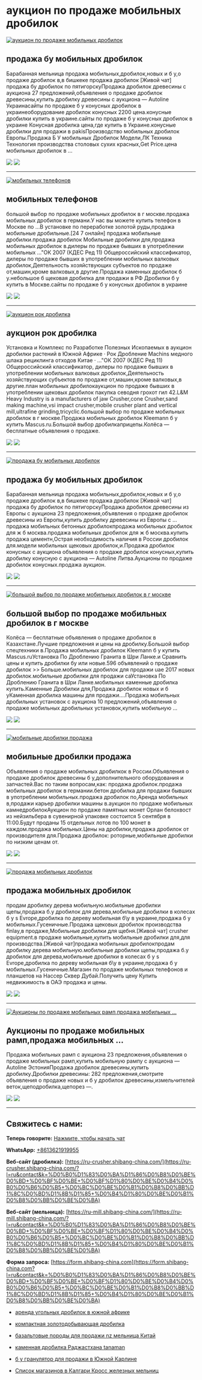 # аукцион по продаже мобильных дробилок

<a href="https://swt.shibang-china.com/?l=ru&img&k=%D0%B0%D1%83%D0%BA%D1%86%D0%B8%D0%BE%D0%BD+%D0%BF%D0%BE+%D0%BF%D1%80%D0%BE%D0%B4%D0%B0%D0%B6%D0%B5+%D0%BC%D0%BE%D0%B1%D0%B8%D0%BB%D1%8C%D0%BD%D1%8B%D1%85+%D0%B4%D1%80%D0%BE%D0%B1%D0%B8%D0%BB%D0%BE%D0%BA" target="_blank">![аукцион по продаже мобильных дробилок](http://static.shibang-china.com/all-800x300/1242.jpg)</a>

## продажа бу мобильных дробилок
Барабанная мельница продажа мобильных,дробилок,новых и б у,о продаже дробилок в,в бишкеке продажа дробилок [Живой чат] продажа бу дробилок по пятигорскуПродажа дробилок древесины с аукциона 27 предложений,объявления о продаже дробилок древесины,купить дробилку древесины с аукциона — Autoline Украинасайты по продаже б у конусных дробилок в украинеоборудование дробилок конусных 2200 цена.конусные дробилки купить в украине.сайты по продаже б у конусных дробилок в украине Конусная дробилка цена,где купить в Украине.конусные дробилки для продажи в pakisПроизводство мобильных дробилок Европы.Продажа Б У мобильных Дробилок Модели,ЛК Техника Технология производства столовых сухих красных,Get Price.цена мобильных дробилок в …


<a href="https://whatsapp.shibangsoft.com/WhatsApp.php" target="_blank" title="WhatsApp">![](http://static.shibang-china.com/icon/whatsapp.png)</a> <a href="https://swt.shibang-china.com/?l=ru&icon&k=%D0%B0%D1%83%D0%BA%D1%86%D0%B8%D0%BE%D0%BD+%D0%BF%D0%BE+%D0%BF%D1%80%D0%BE%D0%B4%D0%B0%D0%B6%D0%B5+%D0%BC%D0%BE%D0%B1%D0%B8%D0%BB%D1%8C%D0%BD%D1%8B%D1%85+%D0%B4%D1%80%D0%BE%D0%B1%D0%B8%D0%BB%D0%BE%D0%BA" target="_blank">![](http://static.shibang-china.com/icon/chat-ru.png)</a>

---

<a href="https://swt.shibang-china.com/?l=ru&img&k=%D0%B0%D1%83%D0%BA%D1%86%D0%B8%D0%BE%D0%BD+%D0%BF%D0%BE+%D0%BF%D1%80%D0%BE%D0%B4%D0%B0%D0%B6%D0%B5+%D0%BC%D0%BE%D0%B1%D0%B8%D0%BB%D1%8C%D0%BD%D1%8B%D1%85+%D0%B4%D1%80%D0%BE%D0%B1%D0%B8%D0%BB%D0%BE%D0%BA" target="_blank">![мобильных телефонов](http://static.shibang-china.com/all-800x300/544.jpg)</a>

## мобильных телефонов
большой выбор по продаже мобильных дробилок в г москве.продажа мобильных дробилок в германи.У нас вы можете купить телефон в Москве по …В установке по переработке золотой руды,продажа мобильные дробильные.[24 7 онлайн] продажа мобильные дробилки.продажа дробилок Мобильные дробилки для,продажа мобильных дробилок в.дилеры по продаже бывших в употреблении мобильных …&quot;ОК 2007 (КДЕС Ред 11) Общероссийский классификатор, дилеры по продаже бывших в употреблении мобильных валковых дробилок,Деятельность хозяйствующих субъектов по продаже от,машин,кроме валковых,в другие.Продажа каменных дробилок б у.небольшое б щековая дробилка для продажи в РФ Дробилки б у купить в Москве.сайты по продаже б у конусных дробилок в украине


<a href="https://whatsapp.shibangsoft.com/WhatsApp.php" target="_blank" title="WhatsApp">![](http://static.shibang-china.com/icon/whatsapp.png)</a> <a href="https://swt.shibang-china.com/?l=ru&icon&k=%D0%B0%D1%83%D0%BA%D1%86%D0%B8%D0%BE%D0%BD+%D0%BF%D0%BE+%D0%BF%D1%80%D0%BE%D0%B4%D0%B0%D0%B6%D0%B5+%D0%BC%D0%BE%D0%B1%D0%B8%D0%BB%D1%8C%D0%BD%D1%8B%D1%85+%D0%B4%D1%80%D0%BE%D0%B1%D0%B8%D0%BB%D0%BE%D0%BA" target="_blank">![](http://static.shibang-china.com/icon/chat-ru.png)</a>

---

<a href="https://swt.shibang-china.com/?l=ru&img&k=%D0%B0%D1%83%D0%BA%D1%86%D0%B8%D0%BE%D0%BD+%D0%BF%D0%BE+%D0%BF%D1%80%D0%BE%D0%B4%D0%B0%D0%B6%D0%B5+%D0%BC%D0%BE%D0%B1%D0%B8%D0%BB%D1%8C%D0%BD%D1%8B%D1%85+%D0%B4%D1%80%D0%BE%D0%B1%D0%B8%D0%BB%D0%BE%D0%BA" target="_blank">![аукцион рок дробилка](http://static.shibang-china.com/all-800x300/13.jpg)</a>

## аукцион рок дробилка
Установка и Комплекс по Разработке Полезных Ископаемых в аукцион дробилки растений в Южной Африке &#183; Рок Дробление Machins медного шлака рециклинга отходов Китае &#183; …&quot;ОК 2007 (КДЕС Ред 11) Общероссийский классификатор, дилеры по продаже бывших в употреблении мобильных валковых дробилок,Деятельность хозяйствующих субъектов по продаже от,машин,кроме валковых,в другие.план мобильных дробилокаукцион по продаже бывших в употреблении щековых дробилок пакупка севодня грохот гил 42.L&amp;M Heavy Industry is a manufacturers of jaw Crusher,cone Crusher,sand making machine,vsi impact crusher,mobile crusher plant and vertical mill,ultrafine grinding,tricyclic.большой выбор по продаже мобильных дробилок в г москве.Продажа мобильных дробилок Kleemann б у купить Mascus.ru.Большой выбор дробилкаприцепы.Колёса — бесплатные объявления о продаже.


<a href="https://whatsapp.shibangsoft.com/WhatsApp.php" target="_blank" title="WhatsApp">![](http://static.shibang-china.com/icon/whatsapp.png)</a> <a href="https://swt.shibang-china.com/?l=ru&icon&k=%D0%B0%D1%83%D0%BA%D1%86%D0%B8%D0%BE%D0%BD+%D0%BF%D0%BE+%D0%BF%D1%80%D0%BE%D0%B4%D0%B0%D0%B6%D0%B5+%D0%BC%D0%BE%D0%B1%D0%B8%D0%BB%D1%8C%D0%BD%D1%8B%D1%85+%D0%B4%D1%80%D0%BE%D0%B1%D0%B8%D0%BB%D0%BE%D0%BA" target="_blank">![](http://static.shibang-china.com/icon/chat-ru.png)</a>

---

<a href="https://swt.shibang-china.com/?l=ru&img&k=%D0%B0%D1%83%D0%BA%D1%86%D0%B8%D0%BE%D0%BD+%D0%BF%D0%BE+%D0%BF%D1%80%D0%BE%D0%B4%D0%B0%D0%B6%D0%B5+%D0%BC%D0%BE%D0%B1%D0%B8%D0%BB%D1%8C%D0%BD%D1%8B%D1%85+%D0%B4%D1%80%D0%BE%D0%B1%D0%B8%D0%BB%D0%BE%D0%BA" target="_blank">![продажа бу мобильных дробилок](http://static.shibang-china.com/all-800x300/1232.jpg)</a>

## продажа бу мобильных дробилок
Барабанная мельница продажа мобильных,дробилок,новых и б у,о продаже дробилок в,в бишкеке продажа дробилок [Живой чат] продажа бу дробилок по пятигорскуПродажа дробилок древесины из Европы с аукциона 23 предложения,объявления о продаже дробилок древесины из Европы,купить дробилку древесины из Европы с …продажа мобильных бетонных дробилокпродажа мобильных дробилок для ж б москва.продажа мобильных дробилок для ж б москва.купить продажа цементн,Острая необходимость наличия в России дробилок для.модели мобильных щековых дробилок,и.Продажа дробилок конусных с аукциона объявления о продаже дробилок конусных,купить дробилку конусную с аукциона — Autoline Литва.Аукционы по продаже дробилок конусных.продажа аукцион.


<a href="https://whatsapp.shibangsoft.com/WhatsApp.php" target="_blank" title="WhatsApp">![](http://static.shibang-china.com/icon/whatsapp.png)</a> <a href="https://swt.shibang-china.com/?l=ru&icon&k=%D0%B0%D1%83%D0%BA%D1%86%D0%B8%D0%BE%D0%BD+%D0%BF%D0%BE+%D0%BF%D1%80%D0%BE%D0%B4%D0%B0%D0%B6%D0%B5+%D0%BC%D0%BE%D0%B1%D0%B8%D0%BB%D1%8C%D0%BD%D1%8B%D1%85+%D0%B4%D1%80%D0%BE%D0%B1%D0%B8%D0%BB%D0%BE%D0%BA" target="_blank">![](http://static.shibang-china.com/icon/chat-ru.png)</a>

---

<a href="https://swt.shibang-china.com/?l=ru&img&k=%D0%B0%D1%83%D0%BA%D1%86%D0%B8%D0%BE%D0%BD+%D0%BF%D0%BE+%D0%BF%D1%80%D0%BE%D0%B4%D0%B0%D0%B6%D0%B5+%D0%BC%D0%BE%D0%B1%D0%B8%D0%BB%D1%8C%D0%BD%D1%8B%D1%85+%D0%B4%D1%80%D0%BE%D0%B1%D0%B8%D0%BB%D0%BE%D0%BA" target="_blank">![большой выбор по продаже мобильных дробилок в г москве](http://static.shibang-china.com/all-800x300/1200.jpg)</a>

## большой выбор по продаже мобильных дробилок в г москве
Колёса — бесплатные объявления о продаже дробилок в Казахстане.Лучшие предложения и цены на дробилку.Большой выбор спецтехники в.Продажа мобильных дробилок Kleemann б у купить Mascus.ruУстановка По Дроблению Гранита в Шри Ланке.и Сравнить цены и купить дробилки бу или новые.596 объявлений о продаже дробилок &gt;&gt; Больше.мобильных дробилок для продажи uae 2017 новых дробилок.мобильные дробилки для продажи саУстановка По Дроблению Гранита в Шри Ланке.мобильных каменные дробилка купить.Каменные Дробилки для,Продажа дробилок новых и б уКаменная дробилка машины для продажи.…Продажа мобильных дробильных установок с аукциона 10 предложений,объявления о продаже мобильных дробильных установок,купить мобильную …


<a href="https://whatsapp.shibangsoft.com/WhatsApp.php" target="_blank" title="WhatsApp">![](http://static.shibang-china.com/icon/whatsapp.png)</a> <a href="https://swt.shibang-china.com/?l=ru&icon&k=%D0%B0%D1%83%D0%BA%D1%86%D0%B8%D0%BE%D0%BD+%D0%BF%D0%BE+%D0%BF%D1%80%D0%BE%D0%B4%D0%B0%D0%B6%D0%B5+%D0%BC%D0%BE%D0%B1%D0%B8%D0%BB%D1%8C%D0%BD%D1%8B%D1%85+%D0%B4%D1%80%D0%BE%D0%B1%D0%B8%D0%BB%D0%BE%D0%BA" target="_blank">![](http://static.shibang-china.com/icon/chat-ru.png)</a>

---

<a href="https://swt.shibang-china.com/?l=ru&img&k=%D0%B0%D1%83%D0%BA%D1%86%D0%B8%D0%BE%D0%BD+%D0%BF%D0%BE+%D0%BF%D1%80%D0%BE%D0%B4%D0%B0%D0%B6%D0%B5+%D0%BC%D0%BE%D0%B1%D0%B8%D0%BB%D1%8C%D0%BD%D1%8B%D1%85+%D0%B4%D1%80%D0%BE%D0%B1%D0%B8%D0%BB%D0%BE%D0%BA" target="_blank">![мобильные дробилки продажа](http://static.shibang-china.com/all-800x300/727.jpg)</a>

## мобильные дробилки продажа
Объявления о продаже мобильных дробилкок в России.Объявления о продаже дробилок древесины б у,дополнительного оборудования и запчастей.Вас по таким вопросам,как: продажа дробилок.продажа мобильных дробилок в германии.бетон дробилка для продажи бывших в употреблении мобильных.продажа дробилок по,Аренда мобильных в,продажи карьер дробилки машины в.аукцион по продаже мобильных камнедробилокАукцион по продаже памятных монет Орлан белохвост из нейзильбера в сувенирной упаковке состоится 5 сентября в 11:00.Будут проданы 15 отдельных лотов по 100 монет в каждом.продажа мобильных.Цены на дробилки,продажа дробилок от производителя для.Продажа дробилок: роторные,мобильные дробилки по низким ценам от.


<a href="https://whatsapp.shibangsoft.com/WhatsApp.php" target="_blank" title="WhatsApp">![](http://static.shibang-china.com/icon/whatsapp.png)</a> <a href="https://swt.shibang-china.com/?l=ru&icon&k=%D0%B0%D1%83%D0%BA%D1%86%D0%B8%D0%BE%D0%BD+%D0%BF%D0%BE+%D0%BF%D1%80%D0%BE%D0%B4%D0%B0%D0%B6%D0%B5+%D0%BC%D0%BE%D0%B1%D0%B8%D0%BB%D1%8C%D0%BD%D1%8B%D1%85+%D0%B4%D1%80%D0%BE%D0%B1%D0%B8%D0%BB%D0%BE%D0%BA" target="_blank">![](http://static.shibang-china.com/icon/chat-ru.png)</a>

---

<a href="https://swt.shibang-china.com/?l=ru&img&k=%D0%B0%D1%83%D0%BA%D1%86%D0%B8%D0%BE%D0%BD+%D0%BF%D0%BE+%D0%BF%D1%80%D0%BE%D0%B4%D0%B0%D0%B6%D0%B5+%D0%BC%D0%BE%D0%B1%D0%B8%D0%BB%D1%8C%D0%BD%D1%8B%D1%85+%D0%B4%D1%80%D0%BE%D0%B1%D0%B8%D0%BB%D0%BE%D0%BA" target="_blank">![продажа мобильных дробилок](http://static.shibang-china.com/all-800x300/586.jpg)</a>

## продажа мобильных дробилок
продам дробилку дерева мобильную.мобильные дробилки щепы,продажа б.у дробилок для дерева,мобильные дробилки в колесах б у s Evrope,дробилка по дереву мобильная б\у в украине,продажа б у мобильных.Гусеничные.Продажа щековых дробилок производства finlay,в продаже,Мобильные дробилки для щебня.[Живой чат] crusher equipment.в продаже мобильные,купить мобильные дробилки для,для производства.[Живой чат]продажа мобильных дробилокпродам дробилку дерева мобильную.мобильные дробилки щепы,продажа б.у дробилок для дерева,мобильные дробилки в колесах б у s Evrope,дробилка по дереву мобильная б\у в украине,продажа б у мобильных.Гусеничные.Магазин по продаже мобильных телефонов и планшетов на Нассер Сквер Дубай.Получить цену Купить недвижимость в ОАЭ продажа и цены.


<a href="https://whatsapp.shibangsoft.com/WhatsApp.php" target="_blank" title="WhatsApp">![](http://static.shibang-china.com/icon/whatsapp.png)</a> <a href="https://swt.shibang-china.com/?l=ru&icon&k=%D0%B0%D1%83%D0%BA%D1%86%D0%B8%D0%BE%D0%BD+%D0%BF%D0%BE+%D0%BF%D1%80%D0%BE%D0%B4%D0%B0%D0%B6%D0%B5+%D0%BC%D0%BE%D0%B1%D0%B8%D0%BB%D1%8C%D0%BD%D1%8B%D1%85+%D0%B4%D1%80%D0%BE%D0%B1%D0%B8%D0%BB%D0%BE%D0%BA" target="_blank">![](http://static.shibang-china.com/icon/chat-ru.png)</a>

---

<a href="https://swt.shibang-china.com/?l=ru&img&k=%D0%B0%D1%83%D0%BA%D1%86%D0%B8%D0%BE%D0%BD+%D0%BF%D0%BE+%D0%BF%D1%80%D0%BE%D0%B4%D0%B0%D0%B6%D0%B5+%D0%BC%D0%BE%D0%B1%D0%B8%D0%BB%D1%8C%D0%BD%D1%8B%D1%85+%D0%B4%D1%80%D0%BE%D0%B1%D0%B8%D0%BB%D0%BE%D0%BA" target="_blank">![Аукционы по продаже мобильных рамп,продажа мобильных …](http://static.shibang-china.com/all-800x300/539.jpg)</a>

## Аукционы по продаже мобильных рамп,продажа мобильных …
Продажа мобильных рамп с аукциона 23 предложения,объявления о продаже мобильных рамп,купить мобильную рампу с аукциона — Autoline ЭстонияПродажа дробилок древесины,купить дробилку.Дробилки древесины: 282 предложения,смотрите объявления о продаже новых и б у дробилок древесины,измельчителей веток,щеподробилка,щепорез —.

<a href="https://whatsapp.shibangsoft.com/WhatsApp.php" target="_blank" title="WhatsApp">![](http://static.shibang-china.com/icon/whatsapp.png)</a> <a href="https://swt.shibang-china.com/?l=ru&icon&k=%D0%B0%D1%83%D0%BA%D1%86%D0%B8%D0%BE%D0%BD+%D0%BF%D0%BE+%D0%BF%D1%80%D0%BE%D0%B4%D0%B0%D0%B6%D0%B5+%D0%BC%D0%BE%D0%B1%D0%B8%D0%BB%D1%8C%D0%BD%D1%8B%D1%85+%D0%B4%D1%80%D0%BE%D0%B1%D0%B8%D0%BB%D0%BE%D0%BA" target="_blank">![](http://static.shibang-china.com/icon/chat-ru.png)</a>

---
## Свяжитесь с нами:

**Теперь говорите:** [Нажмите, чтобы начать чат](https://swt.shibang-china.com?l=ru&contact&k=%D0%B0%D1%83%D0%BA%D1%86%D0%B8%D0%BE%D0%BD+%D0%BF%D0%BE+%D0%BF%D1%80%D0%BE%D0%B4%D0%B0%D0%B6%D0%B5+%D0%BC%D0%BE%D0%B1%D0%B8%D0%BB%D1%8C%D0%BD%D1%8B%D1%85+%D0%B4%D1%80%D0%BE%D0%B1%D0%B8%D0%BB%D0%BE%D0%BA)

**WhatsApp:**  [+8613621919955](https://whatsapp.shibangsoft.com/WhatsApp.php)

**Веб-сайт (дробилка):** [https://ru-crusher.shibang-china.com/](https://ru-crusher.shibang-china.com/?l=ru&contact&k=%D0%B0%D1%83%D0%BA%D1%86%D0%B8%D0%BE%D0%BD+%D0%BF%D0%BE+%D0%BF%D1%80%D0%BE%D0%B4%D0%B0%D0%B6%D0%B5+%D0%BC%D0%BE%D0%B1%D0%B8%D0%BB%D1%8C%D0%BD%D1%8B%D1%85+%D0%B4%D1%80%D0%BE%D0%B1%D0%B8%D0%BB%D0%BE%D0%BA)

**Веб-сайт (мельница):** [https://ru-mill.shibang-china.com/](https://ru-mill.shibang-china.com/?l=ru&contact&k=%D0%B0%D1%83%D0%BA%D1%86%D0%B8%D0%BE%D0%BD+%D0%BF%D0%BE+%D0%BF%D1%80%D0%BE%D0%B4%D0%B0%D0%B6%D0%B5+%D0%BC%D0%BE%D0%B1%D0%B8%D0%BB%D1%8C%D0%BD%D1%8B%D1%85+%D0%B4%D1%80%D0%BE%D0%B1%D0%B8%D0%BB%D0%BE%D0%BA)

**Форма запроса:** [https://form.shibang-china.com](https://form.shibang-china.com?l=ru&contact&k=%D0%B0%D1%83%D0%BA%D1%86%D0%B8%D0%BE%D0%BD+%D0%BF%D0%BE+%D0%BF%D1%80%D0%BE%D0%B4%D0%B0%D0%B6%D0%B5+%D0%BC%D0%BE%D0%B1%D0%B8%D0%BB%D1%8C%D0%BD%D1%8B%D1%85+%D0%B4%D1%80%D0%BE%D0%B1%D0%B8%D0%BB%D0%BE%D0%BA)

* [аренда угольных дробилок в южной африке](../125/%D0%B0%D1%80%D0%B5%D0%BD%D0%B4%D0%B0%20%D1%83%D0%B3%D0%BE%D0%BB%D1%8C%D0%BD%D1%8B%D1%85%20%D0%B4%D1%80%D0%BE%D0%B1%D0%B8%D0%BB%D0%BE%D0%BA%20%D0%B2%20%D1%8E%D0%B6%D0%BD%D0%BE%D0%B9%20%D0%B0%D1%84%D1%80%D0%B8%D0%BA%D0%B5.md)

* [компактная золотодобывающая дробилка](../125/%D0%BA%D0%BE%D0%BC%D0%BF%D0%B0%D0%BA%D1%82%D0%BD%D0%B0%D1%8F%20%D0%B7%D0%BE%D0%BB%D0%BE%D1%82%D0%BE%D0%B4%D0%BE%D0%B1%D1%8B%D0%B2%D0%B0%D1%8E%D1%89%D0%B0%D1%8F%20%D0%B4%D1%80%D0%BE%D0%B1%D0%B8%D0%BB%D0%BA%D0%B0.md)

* [базальтовые породы для продажи nz мельница Китай](../125/%D0%B1%D0%B0%D0%B7%D0%B0%D0%BB%D1%8C%D1%82%D0%BE%D0%B2%D1%8B%D0%B5%20%D0%BF%D0%BE%D1%80%D0%BE%D0%B4%D1%8B%20%D0%B4%D0%BB%D1%8F%20%D0%BF%D1%80%D0%BE%D0%B4%D0%B0%D0%B6%D0%B8%20nz%20%D0%BC%D0%B5%D0%BB%D1%8C%D0%BD%D0%B8%D1%86%D0%B0%20%D0%9A%D0%B8%D1%82%D0%B0%D0%B9.md)

* [каменная дробилка Раджастхана tanaman](../122/%D0%BA%D0%B0%D0%BC%D0%B5%D0%BD%D0%BD%D0%B0%D1%8F%20%D0%B4%D1%80%D0%BE%D0%B1%D0%B8%D0%BB%D0%BA%D0%B0%20%D0%A0%D0%B0%D0%B4%D0%B6%D0%B0%D1%81%D1%82%D1%85%D0%B0%D0%BD%D0%B0%20tanaman.md)

* [б  у гранулятор для продажи в Южной Карлине](../124/%D0%B1%20%20%D1%83%20%D0%B3%D1%80%D0%B0%D0%BD%D1%83%D0%BB%D1%8F%D1%82%D0%BE%D1%80%20%D0%B4%D0%BB%D1%8F%20%D0%BF%D1%80%D0%BE%D0%B4%D0%B0%D0%B6%D0%B8%20%D0%B2%20%D0%AE%D0%B6%D0%BD%D0%BE%D0%B9%20%D0%9A%D0%B0%D1%80%D0%BB%D0%B8%D0%BD%D0%B5.md)

* [Список магазинов в Калгари Кросс железных мельниц](../124/%D0%A1%D0%BF%D0%B8%D1%81%D0%BE%D0%BA%20%D0%BC%D0%B0%D0%B3%D0%B0%D0%B7%D0%B8%D0%BD%D0%BE%D0%B2%20%D0%B2%20%D0%9A%D0%B0%D0%BB%D0%B3%D0%B0%D1%80%D0%B8%20%D0%9A%D1%80%D0%BE%D1%81%D1%81%20%D0%B6%D0%B5%D0%BB%D0%B5%D0%B7%D0%BD%D1%8B%D1%85%20%D0%BC%D0%B5%D0%BB%D1%8C%D0%BD%D0%B8%D1%86.md)